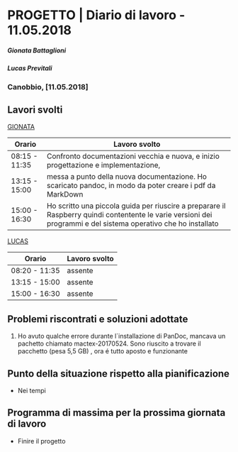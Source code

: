 # PROGETTO | Diario di lavoro - 11.05.2018
##### Gionata Battaglioni
##### Lucas Previtali
### Canobbio, [11.05.2018]

## Lavori svolti


 [GIONATA](https://github.com/GioBat)

| Orario        | Lavoro svolto                                                |
| ------------- | ------------------------------------------------------------ |
| 08:15 - 11:35 | Confronto documentazioni vecchia e nuova, e inizio progettazione e implementazione, |
| 13:15 - 15:00 | messa a punto della nuova documentazione. Ho scaricato pandoc, in modo da poter creare i pdf da MarkDown |
| 15:00 - 16:30 | Ho scritto una piccola guida per riuscire a preparare il Raspberry quindi contentente le varie versioni dei programmi e del sistema operativo che ho installato |


[LUCAS](https://github.com/lucasprevitali)


| Orario        | Lavoro svolto |
| ------------- | ------------- |
| 08:20 - 11:35 | assente       |
| 13:15 - 15:00 | assente       |
| 15:00 - 16:30 | assente       |



##  Problemi riscontrati e soluzioni adottate
1. Ho avuto qualche errore durante l`installazione di PanDoc, mancava un pachetto chiamato mactex-20170524. Sono riuscito a trovare il pacchetto (pesa 5,5 GB) , ora é tutto aposto  e funzionante

##  Punto della situazione rispetto alla pianificazione
- Nei tempi

## Programma di massima per la prossima giornata di lavoro
- Finire il progetto
